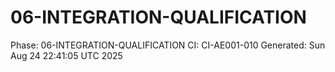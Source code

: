 # 06-INTEGRATION-QUALIFICATION
Phase: 06-INTEGRATION-QUALIFICATION
CI: CI-AE001-010
Generated: Sun Aug 24 22:41:05 UTC 2025
